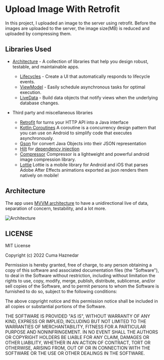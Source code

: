 # Upload Image With Retrofit

In this project, I uploaded an image to the server using retrofit. Before the images are uploaded to the server, the image size(MB) is reduced and uploaded by compressing them.

Libraries Used
--------------
* [Architecture][10] - A collection of libraries that help you design robust, testable, and maintainable apps.
  * [Lifecycles][11] - Create a UI that automatically responds to lifecycle events.
  * [ViewModel][13] - Easily schedule asynchronous tasks for optimal execution.
  * [LiveData][14] - Build data objects that notify views when the underlying database changes.

* Third party and miscellaneous libraries
  * [Retrofit][30] for turns your HTTP API into a Java interface
  * [Kotlin Coroutines][34] A coroutine is a concurrency design pattern that you can use on Android to simplify code that executes asynchronously.
  * [Gson][31] for convert Java Objects into their JSON representation
  * [Hilt][32] for [dependency injection][33]
  * [Compressor][35] Compressor is a lightweight and powerful android image compression library.
  * [Lottie][36] Lottie is a mobile library for Android and iOS that parses Adobe After Effects animations exported as json renders them natively on mobile!
  

Architecture
--------------
The app uses [MVVM architecture][10] to have a unidirectional live of data, separation of concern, testability, and a lot more.

![Architecture](https://developer.android.com/topic/libraries/architecture/images/final-architecture.png)


LICENSE
--------------
MIT License

Copyright (c) 2022 Cuma Haznedar

Permission is hereby granted, free of charge, to any person obtaining a copy of this software and associated documentation files (the "Software"), to deal in the Software without restriction, including without limitation the rights to use, copy, modify, merge, publish, distribute, sublicense, and/or sell copies of the Software, and to permit persons to whom the Software is furnished to do so, subject to the following conditions:

The above copyright notice and this permission notice shall be included in all copies or substantial portions of the Software.

THE SOFTWARE IS PROVIDED "AS IS", WITHOUT WARRANTY OF ANY KIND, EXPRESS OR IMPLIED, INCLUDING BUT NOT LIMITED TO THE WARRANTIES OF MERCHANTABILITY, FITNESS FOR A PARTICULAR PURPOSE AND NONINFRINGEMENT. IN NO EVENT SHALL THE AUTHORS OR COPYRIGHT HOLDERS BE LIABLE FOR ANY CLAIM, DAMAGES OR OTHER LIABILITY, WHETHER IN AN ACTION OF CONTRACT, TORT OR OTHERWISE, ARISING FROM, OUT OF OR IN CONNECTION WITH THE SOFTWARE OR THE USE OR OTHER DEALINGS IN THE SOFTWARE.

[1]: https://www.balldontlie.io/#introduction
[10]: https://developer.android.com/topic/architecture
[11]: https://developer.android.com/jetpack/androidx/releases/lifecycle
[13]: https://developer.android.com/topic/libraries/architecture/viewmodel
[14]: https://developer.android.com/topic/libraries/architecture/livedata
[30]: https://square.github.io/retrofit/
[31]: https://github.com/google/gson
[32]: https://developer.android.com/training/dependency-injection/hilt-android
[33]: https://developer.android.com/training/dependency-injection
[34]: https://developer.android.com/kotlin/coroutines
[35]: https://github.com/zetbaitsu/Compressor
[36]: https://github.com/airbnb/lottie-android
